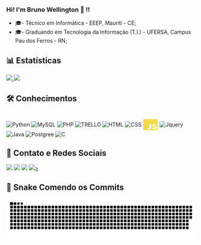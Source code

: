 ### Hi! I'm Bruno Wellington 👋 !!

- 🎓- Técnico em Informática - EEEP, Mauriti - CE;
- 🎓- Graduando em Tecnologia da Informação (T.I.) - UFERSA, Campus Pau dos Ferros - RN;

## 📊 Estatísticas

<div>
  <a href="https://github.com/brunowell-aLenda">
    <img height="180em" src="https://github-readme-stats.vercel.app/api?username=brunowell-aLenda&show_icons=true&theme=chartreuse-dark&include_all_commits=true&count_private=true"/>
    <img height="180em" src="https://github-readme-stats.vercel.app/api/top-langs/?username=brunowell-aLenda&layout=compact&langs_count=7&count_private=true&theme=chartreuse-dark"/>
 </a>
</div>

## 🛠 Conhecimentos

<div style="display: inline_block"><br>
  <img align="center" alt="Python" height="30" width="40" src="https://icongr.am/devicon/python-original.svg">
  <img align="center" alt="MySQL" height="30" width="40" src="https://icongr.am/devicon/mysql-original-wordmark.svg?size=128&color=currentColor">
  <img align="center" alt="PHP" height="30" width="40" src="https://icongr.am/devicon/php-original.svg?size=148&color=002aff">
  <img align="center" alt="TRELLO" height="30" width="40" src="https://icongr.am/devicon/trello-plain-wordmark.svg?size=148&color=002aff">
  <img align="center" alt="HTML" height="30" width="40" src="https://icongr.am/devicon/html5-original-wordmark.svg">
  <img align="center" alt="CSS" height="30" width="40" src="https://icongr.am/devicon/css3-original-wordmark.svg">
  <img align="center" alt="JS" height="30" width="40" src="https://raw.githubusercontent.com/devicons/devicon/master/icons/javascript/javascript-plain.svg">
  <img align="center" alt="Jquery" height="30" width="40" src="https://icongr.am/devicon/jquery-original-wordmark.svg">
  <img align="center" alt="Java" height="30" width="40" src="https://icongr.am/devicon/java-original-wordmark.svg">
  <img align="center" alt="Postgree" height="30" width="40" src="https://icongr.am/devicon/postgresql-original-wordmark.svg">
  <img align="center" alt="C" height="30" width="30" src="https://img.icons8.com/color/452/c-programming.png">
</div>

## 📩 Contato e Redes Sociais

<div>
  <a href="https://www.linkedin.com/in/bruno-wellington-b17b04198/" target="_blank"><img src="https://img.shields.io/badge/-LinkedIn-%230077B5?style=for-the-badge&logo=linkedin&logoColor=white" target="_blank"></a>
  <a href="https://www.instagram.com/brunowelll/" target="_blank"><img src="https://img.shields.io/badge/-Instagram-%23E4405F?style=for-the-badge&logo=instagram&logoColor=white" target="_blank"></a>
 <a href="https://discord.com/channels/1005911101109698621/1005911102401556532" target="_blank"><img src="https://img.shields.io/badge/Discord-7289DA?style=for-the-badge&logo=discord&logoColor=white" target="_blank"></a>
  <a href="mailto:brunobezerramauriti1#@gmail.com" target="_blank"><img src="https://img.shields.io/badge/-Gmail-%23333?style=for-the-badge&logo=gmail&logoColor=white" target="_blank">></a>
</div>

## 🐍 Snake Comendo os Commits

  ![snake gif](https://github.com/brunowell-aLenda/brunowell-aLenda/blob/output/github-contribution-grid-snake.svg)

